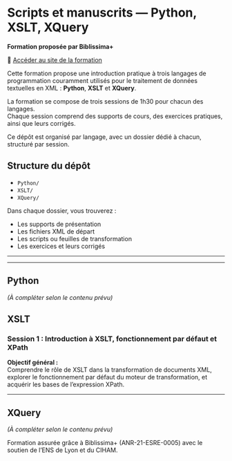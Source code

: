 # Scripts et manuscrits — Python, XSLT, XQuery  
**Formation proposée par Biblissima+**

🔗 [Accéder au site de la formation](https://scriptsmss.sciencesconf.org)

Cette formation propose une introduction pratique à trois langages de programmation couramment utilisés pour le traitement de données textuelles en XML : **Python**, **XSLT** et **XQuery**.

La formation se compose de trois sessions de 1h30 pour chacun des langages.  
Chaque session comprend des supports de cours, des exercices pratiques, ainsi que leurs corrigés.

Ce dépôt est organisé par langage, avec un dossier dédié à chacun, structuré par session.

##  Structure du dépôt

- `Python/`  
- `XSLT/`  
- `XQuery/`  

Dans chaque dossier, vous trouverez  :
- Les supports de présentation  
- Les fichiers XML de départ  
- Les scripts ou feuilles de transformation  
- Les exercices et leurs corrigés

---
---

##  Python  
*(À compléter selon le contenu prévu)*

## XSLT

### Session 1 : Introduction à XSLT, fonctionnement par défaut et XPath  
**Objectif général :**  
Comprendre le rôle de XSLT dans la transformation de documents XML, explorer le fonctionnement par défaut du moteur de transformation, et acquérir les bases de l’expression XPath.

---

##  XQuery  
*(À compléter selon le contenu prévu)*

Formation assurée grâce à Biblissima+ (ANR-21-ESRE-0005) avec le soutien de l’ENS de Lyon et du CIHAM.
